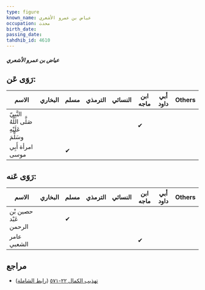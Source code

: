 ```yaml
---
type: figure
known_name: عياض بن عمرو الأشعري
occupation: محدث
birth_date:
passing_date:
tahdhib_id: 4610
---
```

##### عياض بن عمرو الأشعري

## رَوَى عَن:
| الاسم                                      | البخاري | مسلم | الترمذي | النسائي | ابن ماجه | أبي داود | Others |
| ------------------------------------------ | ------- | ---- | ------- | ------- | -------- | -------- | ------ |
| النَّبِيّ صَلَّى اللَّهُ عَلَيْهِ وسَلَّمَ |         |      |         |         | ✔        |          |        |
| امرأة أَبِي موسى                           |         | ✔    |         |         |          |          |        |
## رَوَى عَنه:
| الاسم                 | البخاري | مسلم | الترمذي | النسائي | ابن ماجه | أبي داود | Others |
| --------------------- | ------- | ---- | ------- | ------- | -------- | -------- | ------ |
| حصين بْن عَبْد الرحمن |         | ✔    |         |         |          |          |        |
| عامر الشعبي           |         |      |         |         | ✔        |          |        |
## مراجع
- [تهذيب الكمال ٢٢-٥٧١](obsidian://open?vault=Tahdhib-al-Kamal&file=Figures/٤٦١٠-عياض%20بن%20عمرو%20الأشعري) ([رابط الشاملة](https://shamela.ws/book/3722/11824))